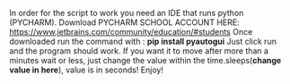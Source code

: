 In order for the script to work you need an IDE that runs python (PYCHARM). 
Download PYCHARM SCHOOL ACCOUNT HERE: https://www.jetbrains.com/community/education/#students
Once downloaded run the command with : **pip install pyautogui**
Just click run and the program should work. 
If you want it to move after more than a minutes wait or less, just change the value within the time.sleeps(**change value in here**), value is in seconds!
Enjoy!
